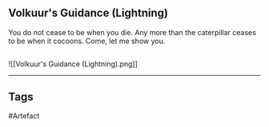 ## Volkuur's Guidance (Lightning)
You do not cease to be when you die.
Any more than the caterpillar ceases to be when it cocoons.
Come, let me show you.
## 
![[Volkuur's Guidance (Lightning).png]]

---
## Tags
#Artefact